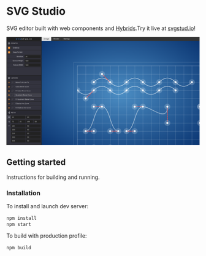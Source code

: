 # SVG Studio

SVG editor built with web components and [Hybrids](https://github.com/hybridsjs/hybrids).Try it
live at [svgstud.io](https://turnerdev.github.io/svg-studio/)!

![svgstud.io screenshot](screenshot.png "svgstud.io screenshot")

## Getting started
Instructions for building and running.

### Installation

To install and launch dev server:

```
npm install
npm start
```

To build with production profile:

```
npm build
```
